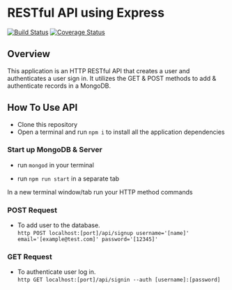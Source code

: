 # **RESTful API using Express**
[![Build Status](https://travis-ci.org/ShaAllFar/travis-test.svg?branch=master)](https://travis-ci.org/ShaAllFar/travis-test)
[![Coverage Status](https://coveralls.io/repos/github/ShaAllFar/travis-test/badge.svg?branch=master)](https://coveralls.io/github/ShaAllFar/travis-test?branch=master)


## Overview

  This application is an HTTP RESTful API that creates a user and authenticates a user sign in. It utilizes the GET & POST methods to add & authenticate records in a MongoDB.

## **How To Use API**

  * Clone this repository
  * Open a terminal and run `npm i` to install all the application dependencies

### **Start up MongoDB & Server**

  * run `mongod` in your terminal

  * run `npm run start` in a separate tab


In a new terminal window/tab run your HTTP method commands

### **POST Request**

  * To add user to the database.   
    `http POST localhost:[port]/api/signup username='[name]' email='[example@test.com]' password='[12345]'`


### **GET Request**

  * To authenticate user log in.  
    `http GET localhost:[port]/api/signin --auth [username]:[password]`
